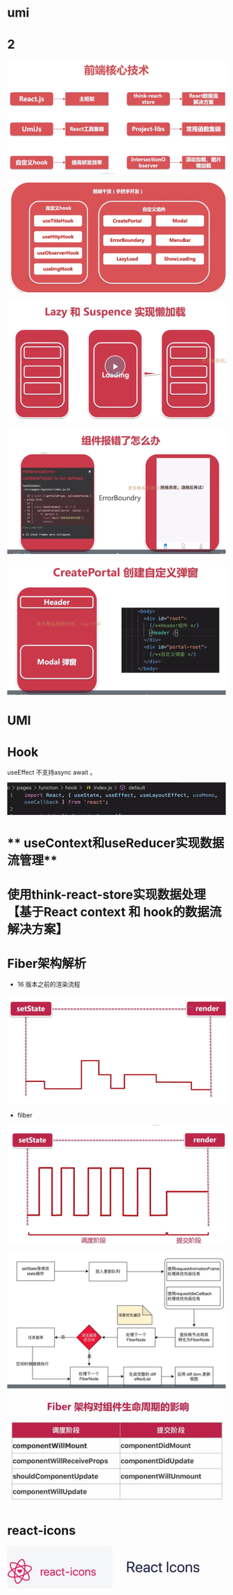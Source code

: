 # umi 
# 2 

![](../.gitbook/assets//1659169541050-be25891d-3c9e-4eea-9255-510a82e0b472.png)

![](../.gitbook/assets//1659169609380-41af88f2-23ce-48ac-ac67-16fe0b2e29dd.png)

![](../.gitbook/assets//1659169984842-be9b97af-fd58-4b85-9a11-3f2d1b7f777a.png)

![](../.gitbook/assets//1659170006225-a8fc24e4-66d8-4558-9b51-c686cc980bed.png)

![](../.gitbook/assets//1659170027967-add2dd0c-fa19-4095-bcd5-49d34efe3b77.png)

# UMI

# Hook

useEffect 不支持async await 。

![](../.gitbook/assets//1659189300833-d29980f2-2830-43c2-b776-9094fb51fd1d.png)

# ** useContext和useReducer实现数据流管理**

# **使用think-react-store实现数据处理【基于React context 和 hook的数据流解决方案】**

# **Fiber架构解析**

-  16 版本之前的渲染流程

![](../.gitbook/assets//1659226963636-2e07e4f3-94a2-4b19-a7d1-da3da53e57c1.png)

- filber

![](../.gitbook/assets//1659227018080-588cef72-adfc-4ab3-b723-d9e6074653a8.png)

![](../.gitbook/assets//1659226820912-7a616d74-9dcb-4412-be2c-5790a4585d16.png)

![](../.gitbook/assets//1659226948275-9eb2c8e4-3828-4e3d-ab7b-d6c7cbe4676b.png)

# react-icons

![](../.gitbook/assets//1659227381047-8f2351b8-9a79-44bb-ab93-c47f768c0c50.png)